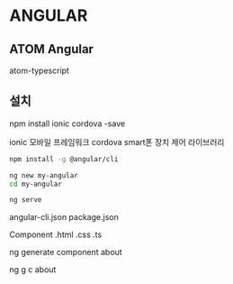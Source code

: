 # ANGULAR

## ATOM Angular

atom-typescript


## 설치

npm install ionic cordova -save

ionic 모바일 프레임워크
cordova smart폰 장치 제어 라이브러리

```bash
npm install -g @angular/cli

ng new my-angular
cd my-angular

ng serve
```

angular-cli.json
package.json

Component
.html .css .ts

ng generate component about

ng g c about